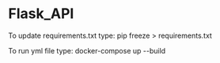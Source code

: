 # Flask_API

To update requirements.txt type: pip freeze > requirements.txt

To run yml file type: docker-compose up --build
